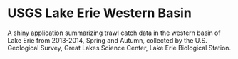 # USGS Lake Erie Western Basin
A shiny application summarizing trawl catch data in the western basin of Lake Erie from 2013-2014, Spring and Autumn, collected by the U.S. Geological Survey, Great Lakes Science Center, Lake Erie Biological Station.
